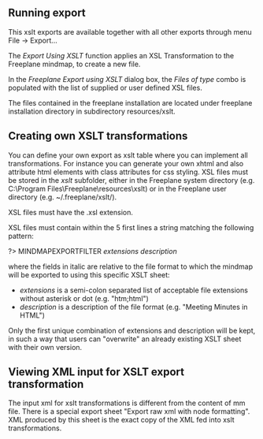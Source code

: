 <!-- toc -->

## Running export

This xslt exports are available together with all other exports through menu File -&gt; Export... 

The *Export Using XSLT* function applies an XSL Transformation to the Freeplane mindmap, to create a new file. 

In the *Freeplane Export using XSLT* dialog box, the *Files of type* combo is populated with the list of supplied or user defined XSL files. 

The files contained in the freeplane installation are located under freeplane installation directory in subdirectory resources/xslt.

## Creating own XSLT transformations

You can define your own export as xslt table where you can implement all transformations. For instance you can generate your own xhtml and also attribute html elements with class attributes for css styling. XSL files must be stored in the *xslt* subfolder, either in the Freeplane system directory (e.g. C:\Program Files\Freeplane\resources\xslt\) or in the Freeplane user directory (e.g. ~/.freeplane/xslt/). 

XSL files must have the .xsl extension. 

XSL files must contain within the 5 first lines a string matching the following pattern: 

?> MINDMAPEXPORTFILTER *extensions* *description*

where the fields in italic are relative to the file format to which the mindmap will be exported to using this specific XSLT sheet: 

* *extensions* is a semi-colon separated list of acceptable file extensions without asterisk or dot (e.g. "htm;html") 
* *description* is a description of the file format (e.g. "Meeting Minutes in HTML")

Only the first unique combination of extensions and description will be kept, in such a way that users can "overwrite" an already existing XSLT sheet with their own version.

## Viewing XML input for XSLT export transformation
The input xml for xslt transformations is different from the content of mm file. There is a special export sheet "Export raw xml with node formatting". XML produced by this sheet is the exact copy of the XML fed into xslt transformations.

<!-- ({Category:Documentation}) ({Category:Documentation}) -->


